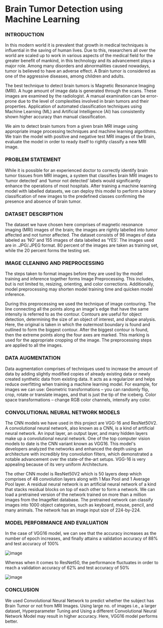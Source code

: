 # **Brain Tumor Detection using Machine Learning**
 
 ### INTRODUCTION
 
 In this modern world it is prevalent that growth in medical techniques is influential in the saving
 of human lives. Due to this, researchers all over the world are scaled up to work in various
 aspects of the medical field for the greater benefit of mankind, in this technology and its
 advancement plays a major role. Among many disorders and abnormalities caused nowadays,
 tumor is believed to have an adverse effect. A Brain tumor is considered as one of the aggressive
 diseases, among children and adults. 
 
The best technique to detect brain tumors is Magnetic Resonance Imaging (MRI). A huge
 amount of image data is generated through the scans. These images are examined by the
 radiologist. A manual examination can be error-prone due to the level of complexities involved
 in brain tumors and their properties. Application of automated classification techniques using
 Machine Learning (ML) and Artificial Intelligence (AI) has consistently shown higher accuracy
 than manual classification. 
 
We aim to detect brain tumors from a given brain MRI image using appropriate image
 processing techniques and machine learning algorithms. We train the model with positive and
 negative test MRI images of the brain, evaluate the model in order to ready itself to rightly
 classify a new MRI image.
 
 ### PROBLEM STATEMENT 
 
 While it is possible for an experienced doctor to correctly identify brain tumor tissues from MRI
 images, a system that classifies brain MRI images to ‘tumor detected’ and ‘tumor not detected’
 labels would significantly enhance the operations of most hospitals. After training a machine
 learning model with labelled datasets, we can deploy this model to perform a binary
 classification of new images to the predefined classes confirming the presence and absence of
 brain tumor.
 
 ### DATASET DESCRIPTION
 
 The dataset we have chosen here comprises of magnetic resonance imaging (MRI) images of the
 brain; the images are rightly labelled into tumor affected and not tumor affected. The dataset
 consists of 98 images of data labeled as ’NO’ and 155 images of data labelled as ’YES’. The
images used are in .JPG/.JPEG format. 80 percent of the images are taken as training set, while
 the 20 percent forms the testing set.
 
### IMAGE CLEANING AND PREPROCESSING

 The steps taken to format images before they are used by the model training and inference
 together forms Image Preprocessing. This includes, but is not limited to, resizing, orienting, and
 color corrections. Additionally, model preprocessing may shorten model training time and
 quicken model inference.

 During this preprocessing we used the technique of image contouring. The line connecting all the
 points along an image's edge that have the same intensity is referred to as the contour. Contours
 are useful for object detection, determining the size of an object of interest, and shape analysis. 
Here, the original is taken in which the outermost boundary is found and outlined to form the
 biggest contour. After the biggest contour is found, then the extreme points along the four axes
 are marked. This marking is used for the appropriate cropping of the image.
 The preprocessing steps are applied to all the images.

 ### DATA AUGMENTATION
 
 Data augmentation comprises of techniques used to increase the amount of data by adding
 slightly modified copies of already existing data or newly created synthetic data from existing
 data. It acts as a regularizer and helps reduce overfitting when training a machine learning
 model.  For example, for images we can use: Geometric transformations – you can randomly
 flip, crop, rotate or translate images, and that is just the tip of the iceberg. Color space
 transformations – change RGB color channels, intensify any color.

 ### CONVOLUTIONAL NEURAL NETWORK MODELS
 
 The CNN models we have used in this project are VGG-16 and ResNet50V2.
 A convolutional neural network, also known as a CNN, is a kind of artificial neural network. An
 input layer, an output layer, and many hidden layers make up a convolutional neural network.
 One of the top computer vision models to date is the CNN variant known as VGG16. This
 model's developers analyzed the networks and enhanced the depth using an architecture with
 incredibly tiny convolution filters, which demonstrated a notable advancement over the state-of
the-art setups. VGG-16 is very appealing because of its very uniform Architecture.

The other CNN model is ResNet50V2 which is 50 layers deep which comprises of 48
 convolution layers along with 1 Max Pool and 1 Average Pool layer. A residual neural network
 is an artificial neural network of a kind that stacks residual blocks on top of each other to form a
 network. We can load a pretrained version of the network trained on more than a million images
 from the ImageNet database. The pretrained network can classify images into 1000 object
 categories, such as keyboard, mouse, pencil, and many animals. The network has an image input
 size of 224-by-224.

### MODEL PERFORMANCE AND EVALUATION

 In the case of VGG16 model, we can see that the accuracy increases as the number of epoch
 increases, and finally attains a validation accuracy of 88% and test accuracy of 100%
 
![image](https://github.com/Megha23manoj/BrainTumorDetection/assets/7195913/316be6ff-4897-46f5-ad3b-0387f0d4ca32)
 
 Whereas when it comes to ResNet50, the performance fluctuates in order to reach a validation
 accuracy of 62% and test accuracy of 50%
 
 ![image](https://github.com/Megha23manoj/BrainTumorDetection/assets/7195913/dcf6a540-19a4-4391-a825-5c0a28987b00)


### CONCLUSION

 We used Convolutional Neural Network to predict whether the subject has Brain Tumor or not
 from MRI Images. Using large no. of images i.e., a larger dataset, Hyperparameter Tuning and
 Using a different Convolutional Neural Network Model may result in higher accuracy. Here, VGG16 model performs better.

